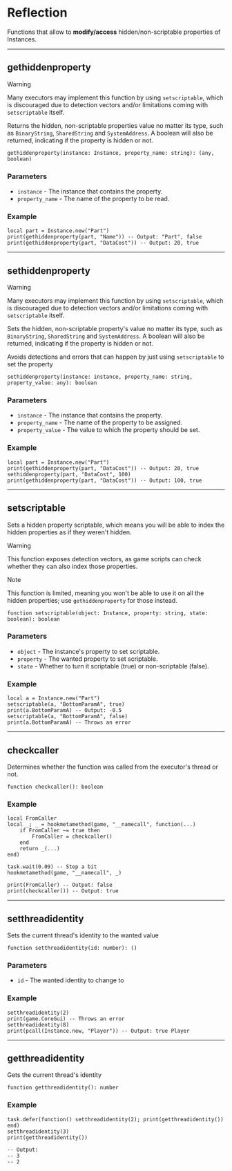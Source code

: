 # Reflection

Functions that allow to **modify/access** hidden/non-scriptable properties of Instances.

---

## gethiddenproperty

> [!WARNING]
> Many executors may implement this function by using `setscriptable`, which is discouraged due to detection vectors and/or limitations coming with `setscriptable` itself.

Returns the hidden, non-scriptable properties value no matter its type, such as `BinaryString`, `SharedString` and `SystemAddress`. A boolean will also be returned, indicating if the property is hidden or not.


```luau
gethiddenproperty(instance: Instance, property_name: string): (any, boolean)
```

### Parameters

- `instance` - The instance that contains the property.
- `property_name` - The name of the property to be read.

### Example

```luau
local part = Instance.new("Part")
print(gethiddenproperty(part, "Name")) -- Output: "Part", false
print(gethiddenproperty(part, "DataCost")) -- Output: 20, true
```

---

## sethiddenproperty

> [!WARNING]
> Many executors may implement this function by using `setscriptable`, which is discouraged due to detection vectors and/or limitations coming with `setscriptable` itself.


Sets the hidden, non-scriptable property's value no matter its type, such as `BinaryString`, `SharedString` and `SystemAddress`. A boolean will also be returned, indicating if the property is hidden or not.

Avoids detections and errors that can happen by just using `setscriptable` to set the property

```luau
sethiddenproperty(instance: instance, property_name: string, property_value: any): boolean
```

### Parameters

- `instance` - The instance that contains the property.
- `property_name` - The name of the property to be assigned.
- `property_value` - The value to which the property should be set.

### Example

```luau
local part = Instance.new("Part")
print(gethiddenproperty(part, "DataCost")) -- Output: 20, true
sethiddenproperty(part, "DataCost", 100)
print(gethiddenproperty(part, "DataCost")) -- Output: 100, true
```

---

## setscriptable

Sets a hidden property scriptable, which means you will be able to index the hidden properties as if they weren't hidden.

> [!WARNING]
> This function exposes detection vectors, as game scripts can check whether they can also index those properties.

> [!NOTE]
> This function is limited, meaning you won't be able to use it on all the hidden properties; use `gethiddenproperty` for those instead.

```luau
function setscriptable(object: Instance, property: string, state: boolean): boolean
```

### Parameters

- `object` - The instance's property to set scriptable.
- `property` - The wanted property to set scriptable.
- `state` - Whether to turn it scriptable (true) or non-scriptable (false). 

### Example

```luau
local a = Instance.new("Part")
setscriptable(a, "BottomParamA", true)
print(a.BottomParamA) -- Output: -0.5
setscriptable(a, "BottomParamA", false)
print(a.BottomParamA) -- Throws an error
```

---

## checkcaller

Determines whether the function was called from the executor's thread or not.

```luau
function checkcaller(): boolean
```

### Example

```luau
local FromCaller
local _; _ = hookmetamethod(game, "__namecall", function(...)
    if FromCaller ~= true then
        FromCaller = checkcaller()
    end
    return _(...)
end)

task.wait(0.09) -- Step a bit
hookmetamethod(game, "__namecall", _)

print(FromCaller) -- Output: false
print(checkcaller()) -- Output: true
```

---

## setthreadidentity

Sets the current thread's identity to the wanted value

```luau
function setthreadidentity(id: number): ()
```

### Parameters

- `id` - The wanted identity to change to

### Example

```luau
setthreadidentity(2)
print(game.CoreGui) -- Throws an error
setthreadidentity(8)
print(pcall(Instance.new, "Player")) -- Output: true Player
```

---

## getthreadidentity

Gets the current thread's identity

```luau
function getthreadidentity(): number
```

### Example

```luau
task.defer(function() setthreadidentity(2); print(getthreadidentity()) end)
setthreadidentity(3)
print(getthreadidentity())

-- Output: 
-- 3
-- 2
```
